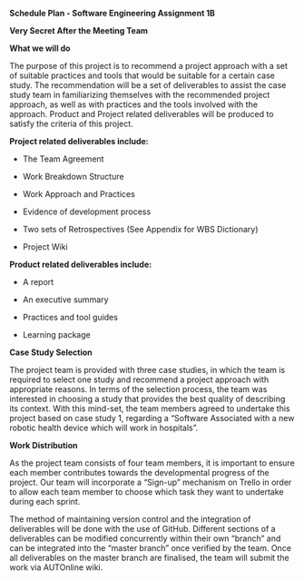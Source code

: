 **Schedule Plan - Software Engineering Assignment 1B**

**Very Secret After the Meeting Team**

**What we will do**

The purpose of this project is to recommend a project approach with a set of suitable practices and tools that would be suitable for a certain case study. The recommendation will be a set of deliverables to assist the case study team in familiarizing themselves with the recommended project approach, as well as with practices and the tools involved with the approach. Product and Project related deliverables will be produced to satisfy the criteria of this project.

**Project related deliverables include:**

-   The Team Agreement

-   Work Breakdown Structure

-   Work Approach and Practices

-   Evidence of development process

-   Two sets of Retrospectives (See Appendix for WBS Dictionary)

-   Project Wiki

**Product related deliverables include:**

-   A report

-   An executive summary

-   Practices and tool guides

-   Learning package

**Case Study Selection**

The project team is provided with three case studies, in which the team is required to select one study and recommend a project approach with appropriate reasons. In terms of the selection process, the team was interested in choosing a study that provides the best quality of describing its context. With this mind-set, the team members agreed to undertake this project based on case study 1, regarding a “Software Associated with a new robotic health device which will work in hospitals”.

**Work Distribution**

As the project team consists of four team members, it is important to ensure each member contributes towards the developmental progress of the project. Our team will incorporate a “Sign-up” mechanism on Trello in order to allow each team member to choose which task they want to undertake during each sprint.

The method of maintaining version control and the integration of deliverables will be done with the use of GitHub. Different sections of a deliverables can be modified concurrently within their own “branch” and can be integrated into the “master branch” once verified by the team. Once all deliverables on the master branch are finalised, the team will submit the work via AUTOnline wiki.
